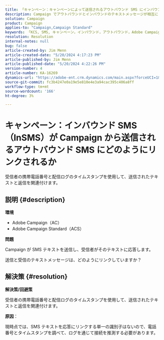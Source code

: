 ```yaml
---
title: 「キャンペーン：キャンペーンによって送信されるアウトバウンド SMS にインバウンド SMS （InSMS）をリンクする方法」
description: Campaign でアウトバウンドとインバウンドのテキストメッセージが相互にリンクされる方法を説明します。
solution: Campaign
product: Campaign
applies-to: "Campaign,Campaign Standard"
keywords: 「KCS, SMS, キャンペーン，インバウンド，アウトバウンド，Adobe Campaign, AC Adobe Campaign Standard, ACS」
resolution: Resolution
internal-notes: null
bug: false
article-created-by: Jim Menn
article-created-date: "5/20/2024 4:17:23 PM"
article-published-by: Jim Menn
article-published-date: "5/20/2024 4:22:26 PM"
version-number: 4
article-number: KA-16269
dynamics-url: "https://adobe-ent.crm.dynamics.com/main.aspx?forceUCI=1&pagetype=entityrecord&etn=knowledgearticle&id=07d3706b-c416-ef11-9f8a-6045bd006268"
source-git-commit: fc3b4247e0a19e5e810e4e3a94cac395c406a8ff
workflow-type: tm+mt
source-wordcount: '166'
ht-degree: 3%

---
```


# キャンペーン：インバウンド SMS （InSMS）が Campaign から送信されるアウトバウンド SMS にどのようにリンクされるか


受信者の携帯電話番号と配信ログのタイムスタンプを使用して、送信されたテキストと返信を関連付けます。

## 説明 {#description}


<b>環境</b>

- Adobe Campaign（AC）
- Adobe Campaign Standard（ACS）


<b>問題</b>

Campaign が SMS テキストを送信し、受信者がそのテキストに応答します。

送信と受信のテキストメッセージは、どのようにリンクしていますか？


## 解決策 {#resolution}


<b>解決策/回避策</b>

受信者の携帯電話番号と配信ログのタイムスタンプを使用して、送信されたテキストと返信を関連付けます。

<b>原因</b>：

現時点では、SMS テキストを応答にリンクする単一の識別子はないので、電話番号とタイムスタンプを調べて、ログを通じて接続を推測する必要があります。


